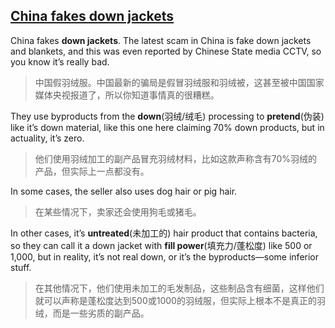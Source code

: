 ## [China fakes down jackets](https://www.youtube.com/shorts/Qr8NxZtXHuc)

China fakes **down jackets**. The latest scam in China is fake down jackets and blankets, and this was even reported by Chinese State media CCTV, so you know it’s really bad.

> 中国假羽绒服。中国最新的骗局是假冒羽绒服和羽绒被，这甚至被中国国家媒体央视报道了，所以你知道事情真的很糟糕。

They use byproducts from the **down**(羽绒/绒毛) processing to **pretend**(伪装) like it’s down material, like this one here claiming 70% down products, but in actuality, it’s zero.

> 他们使用羽绒加工的副产品冒充羽绒材料，比如这款声称含有70%羽绒的产品，但实际上一点都没有。

In some cases, the seller also uses dog hair or pig hair. 

> 在某些情况下，卖家还会使用狗毛或猪毛。

In other cases, it’s **untreated**(未加工的) hair product that contains bacteria, so they can call it a down jacket with **fill power**(填充力/蓬松度) like 500 or 1,000, but in reality, it’s not real down, or it’s the byproducts—some inferior stuff.

> 在其他情况下，他们使用未加工的毛发制品，这些制品含有细菌，这样他们就可以声称是蓬松度达到500或1000的羽绒服，但实际上根本不是真正的羽绒，而是一些劣质的副产品。
